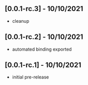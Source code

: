## [0.0.1-rc.3] - 10/10/2021
* cleanup

## [0.0.1-rc.2] - 10/10/2021
 * automated binding exported

## [0.0.1-rc.1] - 10/10/2021
 * initial pre-release

